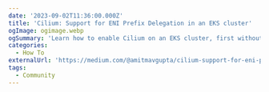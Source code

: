 ```yaml
---
date: '2023-09-02T11:36:00.000Z'
title: 'Cilium: Support for ENI Prefix Delegation in an EKS cluster'
ogImage: ogimage.webp
ogSummary: 'Learn how to enable Cilium on an EKS cluster, first without Prefix Delegation, then with it, to scale up pod IP allocations beyond instance limits'
categories:
  - How To
externalUrl: 'https://medium.com/@amitmavgupta/cilium-support-for-eni-prefix-delegation-in-an-eks-cluster-feddf894160b'
tags:
  - Community
---
```

